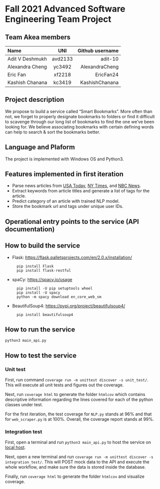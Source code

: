 # Fall 2021 Advanced Software Engineering Team Project

## Team Akea members

| Name              |   UNI         | Github username |
| :---              |    :----:     |          ---:   |
| Adit V Deshmukh   | avd2133       | adit-10         |
| Alexandra Cheng   | yc3492        | AlexandraCheng  |
| Eric Fan          | xf2218        | EricFan24       |
| Kashish Chanana   | kc3419        | KashishChanana  |

## Project description

We propose to build a service called “Smart Bookmarks”. More often than not, we forget to properly designate bookmarks to folders or find it difficult to scavenge through our long list of bookmarks to find the one we’ve been looking for. We believe associating bookmarks with certain defining words can help to search & sort the bookmarks better.

## Language and Plaform

The project is implemented with Windows OS and Python3.

## Features implemented in first iteration

- Parse news articles from [USA Today](https://www.usatoday.com/), [NY Times](https://www.nytimes.com/), and [NBC News](https://www.nbcnews.com/).
- Extract keywords from article titles and generate a list of tags for the article.
- Predict category of an article with trained NLP model.
- Store the bookmark url and tags under unique user IDs.

## Operational entry points to the service (API documentation)

## How to build the service

- Flask: https://flask.palletsprojects.com/en/2.0.x/installation/

        pip install Flask
        pip install flask-restful

- spaCy: https://spacy.io/usage

        pip install -U pip setuptools wheel
        pip install -U spacy
        python -m spacy download en_core_web_sm

- BeautifulSoup4: https://pypi.org/project/beautifulsoup4/

        pip install beautifulsoup4


## How to run the service

    python3 main_api.py

## How to test the service

### Unit test

First, run command `coverage run -m unittest discover -s unit_test/`. This will execute all unit tests and figures out the coverage.

Next, run `coverage html` to generate the folder `htmlcov` which contains descriptive information regarding the lines covered for each of the python classes under test.

For the first iteration, the test coverage for `NLP.py` stands at 96% and that for `web_scraper.py` is at 100%. Overall, the coverage report stands at 99%.

### Integration test

First, open a terminal and run `python3 main_api.py` to host the service on [local host](http://127.0.0.1:5000/).

Next, open a new terminal and run `coverage run -m unittest discover -s integration_test/`. This will POST mock data to the API and execute the whole workflow, and make sure the data is stored inside the database.

Finally, run `coverage html` to generate the folder `htmlcov` and visualize coverage.

